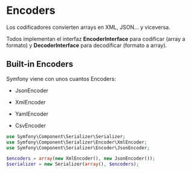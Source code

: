 Encoders
========

Los codificadores convierten arrays en XML, JSON... y viceversa.

Todos implementan el interfaz **EncoderInterface** para codificar (array a formato) y **DecoderInterface** para decodificar (formato a array).

Built-in Encoders
-----------------

Symfony viene con unos cuantos Encoders:

- JsonEncoder

- XmlEncoder

- YamlEncoder

- CsvEncoder



```php
use Symfony\Component\Serializer\Serializer;
use Symfony\Component\Serializer\Encoder\XmlEncoder;
use Symfony\Component\Serializer\Encoder\JsonEncoder;

$encoders = array(new XmlEncoder(), new JsonEncoder());
$serializer = new Serializer(array(), $encoders);
```



